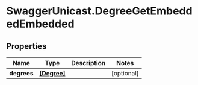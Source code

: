# SwaggerUnicast.DegreeGetEmbeddedEmbedded

## Properties

Name | Type | Description | Notes
------------ | ------------- | ------------- | -------------
**degrees** | [**[Degree]**](Degree.md) |  | [optional] 


